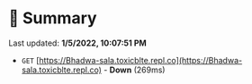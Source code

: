 # 📖 Summary
Last updated: **1/5/2022, 10:07:51 PM**

- `GET` [https://Bhadwa-sala.toxicblte.repl.co](https://Bhadwa-sala.toxicblte.repl.co) - **Down** (269ms)
